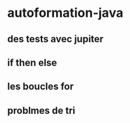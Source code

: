 # autoformation-java

## des tests avec jupiter

## if then else

## les boucles for

## problmes de tri
